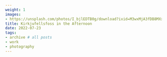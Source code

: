 ```yaml
---
weight: 1
images:
- https://unsplash.com/photos/I_bjlEDTB0g/download?ixid=M3wxMjA3fDB8MXxhbGx8MjF8fHx8fHwyfHwxNzAwMTIxNjcwfA&force=true
title: Kirkjufellsfoss in the Afternoon
date: 2022-07-23
tags:
- archive # all posts
- work
- photography
---
```

